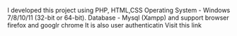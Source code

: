 I developed this project using PHP, HTML,CSS 
Operating System - Windows 7/8/10/11 (32-bit or 64-bit). 
Database - Mysql (Xampp) and support browser firefox and googlr chrome
It is also user authenticatin Visit this link

